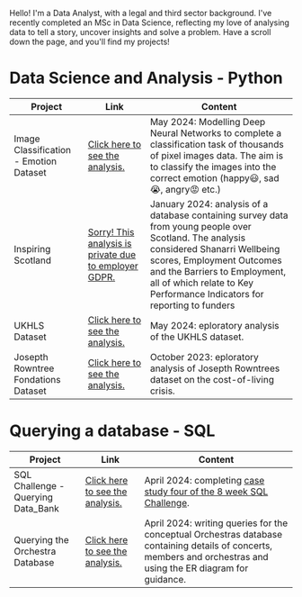 Hello! I'm a Data Analyst, with a legal and third sector background. I've recently completed an MSc in Data Science, reflecting my love of analysing data to tell a story, uncover insights and solve a problem. Have a scroll down the page, and you'll find my projects!

# Data Science and Analysis - Python
| Project         | Link | Content                                                                                          |
|-------------------|------|--------------------------------------------------------------------------------------------------|
| Image Classification - Emotion Dataset | [Click here to see the analysis.](https://github.com/Anna-amon/classification_emotions/blob/main/Emotion_Classification.ipynb)| May 2024: Modelling Deep Neural Networks to complete a classification task of thousands of pixel images data. The aim is to classify the images into the correct emotion (happy😃, sad 😭, angry😡 etc.) |
| Inspiring Scotland | [Sorry! This analysis is private due to employer GDPR.](https://github.com/Anna-amon/Inspiring-Scotland.git)| January 2024: analysis of a database containing survey data from young people over Scotland. The analysis considered Shanarri Wellbeing scores, Employment Outcomes and the Barriers to Employment, all of which relate to Key Performance Indicators for reporting to funders |
| UKHLS Dataset | [Click here to see the analysis.](https://github.com/Anna-amon/UKHLS/edit/main/README.md)| May 2024: eploratory analysis of the UKHLS dataset. |
| Josepth Rowntree Fondations Dataset | [Click here to see the analysis.](https://github.com/Anna-amon/Joseph_Rowntree_Data/blob/main/README.md) | October 2023: eploratory analysis of Josepth Rowntrees dataset on the cost-of-living crisis. |

# Querying a database - SQL


| Project         | Link | Content                                                                                          |
|-------------------|------|--------------------------------------------------------------------------------------------------|
| SQL Challenge - Querying Data_Bank | [Click here to see the analysis.](https://github.com/Anna-amon/SQL_Challenge_1)| April 2024: completing [case study four of the 8 week SQL Challenge](https://8weeksqlchallenge.com/case-study-4/).  |
| Querying the Orchestra Database | [Click here to see the analysis.](https://github.com/Anna-amon/SQL_Orchestra_Database)| April 2024: writing queries for the conceptual Orchestras database containing details of concerts, members and orchestras and using the ER diagram for guidance.
